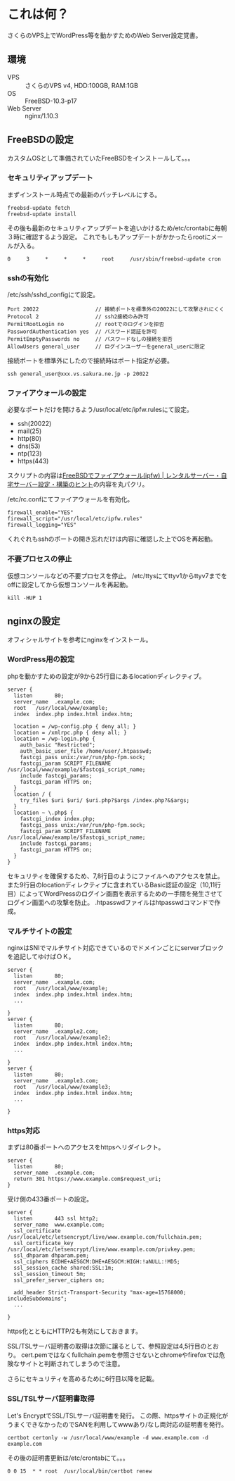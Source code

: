 # これは何？
さくらのVPS上でWordPress等を動かすためのWeb Server設定覚書。  

## 環境
<dl>
<dt>VPS</dt><dd>さくらのVPS v4, HDD:100GB, RAM:1GB</dd>
<dt>OS</dt><dd>FreeBSD-10.3-p17</dd>
<dt>Web Server</dt><dd>nginx/1.10.3</dd>
</dl>

## FreeBSDの設定
カスタムOSとして準備されていたFreeBSDをインストールして。。。  

### セキュリティアップデート
まずインストール時点での最新のパッチレベルにする。  

```
freebsd-update fetch
freebsd-update install
```

その後も最新のセキュリティアップデートを追いかけるため/etc/crontabに毎朝３時に確認するよう設定。
これでもしもアップデートがかかったらrootにメールが入る。  

```
0     3     *     *     *     root     /usr/sbin/freebsd-update cron
```

### sshの有効化
/etc/ssh/sshd\_configにて設定。  

```
Port 20022                  // 接続ポートを標準外の20022にして攻撃されにくく
Protocol 2                  // ssh2接続のみ許可
PermitRootLogin no          // rootでのログインを拒否
PasswordAuthentication yes  // パスワード認証を許可
PermitEmptyPasswords no     // パスワードなしの接続を拒否
AllowUsers general_user     // ログインユーザーをgeneral_userに限定
```

接続ポートを標準外にしたので接続時はポート指定が必要。  

```
ssh general_user@xxx.vs.sakura.ne.jp -p 20022
```

### ファイアウォールの設定
必要なポートだけを開けるよう/usr/local/etc/ipfw.rulesにて設定。  
- ssh(20022)
- mail(25)
- http(80)
- dns(53)
- ntp(123)
- https(443)

スクリプトの内容は[FreeBSDでファイアウォール(ipfw) | レンタルサーバー・自宅サーバー設定・構築のヒント](http://server-setting.info/freebsd/freebsd_ipfw.html#freebsd_ipfw3)の内容を丸パクリ。  

/etc/rc.confにてファイアウォールを有効化。  

```
firewall_enable="YES"
firewall_script="/usr/local/etc/ipfw.rules"
firewall_logging="YES"
```

くれぐれもsshのポートの開き忘れだけは内容に確認した上でOSを再起動。  

### 不要プロセスの停止
仮想コンソールなどの不要プロセスを停止。
/etc/ttysにてttyv1からttyv7までをoffに設定してから仮想コンソールを再起動。

```
kill -HUP 1
```

## nginxの設定
オフィシャルサイトを参考にnginxをインストール。  

### WordPress用の設定
phpを動かすための設定が9から25行目にあるlocationディレクティブ。  
```
server {
  listen       80;
  server_name  .example.com;
  root   /usr/local/www/example;
  index  index.php index.html index.htm;

  location = /wp-config.php { deny all; }
  location = /xmlrpc.php { deny all; }
  location = /wp-login.php {
    auth_basic "Restricted";
    auth_basic_user_file /home/user/.htpasswd;
    fastcgi_pass unix:/var/run/php-fpm.sock;
    fastcgi_param SCRIPT_FILENAME /usr/local/www/example/$fastcgi_script_name;
    include fastcgi_params;
    fastcgi_param HTTPS on;
  }
  location / {
    try_files $uri $uri/ $uri.php?$args /index.php?&$args;
  }
  location ~ \.php$ {
    fastcgi_index index.php;
    fastcgi_pass unix:/var/run/php-fpm.sock;
    fastcgi_param SCRIPT_FILENAME /usr/local/www/example/$fastcgi_script_name;
    include fastcgi_params;
    fastcgi_param HTTPS on;
  }
}
```
セキュリティを確保するため、7,8行目のようにファイルへのアクセスを禁止。
また9行目のlocationディレクティブに含まれているBasic認証の設定（10,11行目）によってWordPressのログイン画面を表示するための一手間を発生させてログイン画面への攻撃を防止。
.htpasswdファイルはhtpasswdコマンドで作成。

### マルチサイトの設定
nginxはSNIでマルチサイト対応できているのでドメインごとにserverブロックを追記してゆけばＯＫ。
```
server {
  listen       80;
  server_name  .example.com;
  root   /usr/local/www/example;
  index  index.php index.html index.htm;
  ...

}
server {
  listen       80;
  server_name  .example2.com;
  root   /usr/local/www/example2;
  index  index.php index.html index.htm;
  ...

}
server {
  listen       80;
  server_name  .example3.com;
  root   /usr/local/www/example3;
  index  index.php index.html index.htm;
  ...

}
```

### https対応
まずは80番ポートへのアクセスをhttpsへリダイレクト。
```
server {
  listen       80;
  server_name  .example.com;
  return 301 https://www.example.com$request_uri;
}
```
受け側の433番ポートの設定。
```
server {
  listen       443 ssl http2;
  server_name  www.example.com;
  ssl_certificate         /usr/local/etc/letsencrypt/live/www.example.com/fullchain.pem;
  ssl_certificate_key     /usr/local/etc/letsencrypt/live/www.example.com/privkey.pem;
  ssl_dhparam dhparam.pem;
  ssl_ciphers ECDHE+AESGCM:DHE+AESGCM:HIGH:!aNULL:!MD5;
  ssl_session_cache shared:SSL:1m;
  ssl_session_timeout 5m;
  ssl_prefer_server_ciphers on;

  add_header Strict-Transport-Security "max-age=15768000; includeSubdomains";
  ...

}
```
https化とともにHTTP/2も有効にしておきます。  

SSL/TSLサーバ証明書の取得は次節に譲るとして、参照設定は4,5行目のとおり。
cert.pemではなくfullchain.pemを参照させないとchromeやfirefoxでは危険なサイトと判断されてしまうので注意。  

さらにセキュリティを高めるために6行目以降を記載。  

### SSL/TSLサーバ証明書取得
Let's EncryptでSSL/TSLサーバ証明書を発行。
この際、httpsサイトの正規化がうまくできなかったのでSANを利用してwwwあり/なし両対応の証明書を発行。
```
certbot certonly -w /usr/local/www/example -d www.example.com -d example.com
```
その後の証明書更新は/etc/crontabにて。。。
```
0 0 15  * * root  /usr/local/bin/certbot renew
```
